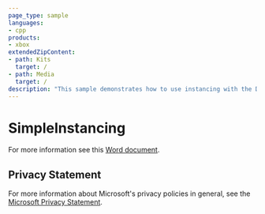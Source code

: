 ```yaml
---
page_type: sample
languages:
- cpp
products:
- xbox
extendedZipContent:
- path: Kits
  target: /
- path: Media
  target: /
description: "This sample demonstrates how to use instancing with the Direct3D 11 API on Xbox One."
---
```


# SimpleInstancing

For more information see this [Word document](https://github.com/microsoft/Xbox-ATG-Samples/blob/master/XDKSamples/IntroGraphics/SimpleInstancing/Readme.docx).

## Privacy Statement

For more information about Microsoft's privacy policies in general, see the [Microsoft Privacy Statement](https://privacy.microsoft.com/privacystatement/).
